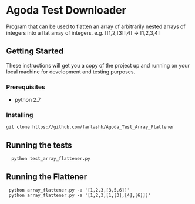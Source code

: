 # Agoda Test Downloader

Program that can be used to flatten an array of arbitrarily nested arrays of integers into a flat array of integers. e.g. [[1,2,[3]],4] -> [1,2,3,4]
## Getting Started

These instructions will get you a copy of the project up and running on your local machine for development and testing purposes.

### Prerequisites
 - python 2.7

### Installing

```
git clone https://github.com/fartashh/Agoda_Test_Array_Flattener
```


## Running the tests

```
  python test_array_flattener.py 
```

## Running the Flattener


```
 python array_flattener.py -a '[1,2,3,[3,5,6]]'
 python array_flattener.py -a '[1,2,3,[1,[3],[4],[6]]]' 
```



